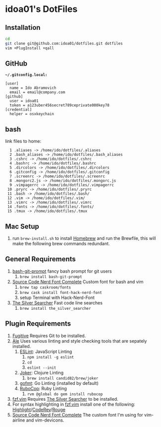 # idoa01's DotFiles

## Installation
```bash
cd
git clone git@github.com:idoa01/dotfiles.git dotfiles
vim +PlugInstall +qall
```

## GitHub
**`~/.gitconfig.local:`**
```
[user]
  name = Ido Abramovich
  email = email@company.com
[github]
  user = idoa01
  token = a123uber456secret789ceprivate000key78
[credential]
  helper = osxkeychain
```

## bash
link files to home:
```
  1 .aliases -> /home/ido/dotfiles/.aliases
  2 .bash_aliases -> /home/ido/dotfiles/.bash_aliases
  3 .cshrc -> /home/ido/dotfiles/.cshrc
  4 .bashrc -> /home/ido/dotfiles/.bashrc
  5 .dircolors -> /home/ido/dotfiles/.dircolors
  6 .gitconfig -> /home/ido/dotfiles/.gitconfig
  7 .screenrc -> /home/ido/dotfiles/.screenrc
  8 .mongorc2.js -> /home/ido/dotfiles/.mongorc.js
  9 .vimpagerrc -> /home/ido/dotfiles/.vimpagerrc
 10 .pryrc -> /home/ido/dotfiles/.pryrc
 11 .bash -> /home/ido/dotfiles/.bash/
 12 .vim -> /home/ido/dotfiles/.vim/
 13 .vimrc -> /home/ido/dotfiles/.vimrc
 14 .fonts -> /home/ido/dotfiles/.fonts/
 15 .tmux -> /home/ido/dotfiles/.tmux
```

## Mac Setup
  1. run `brew-install.sh` to install [Homebrew](https://brew.sh) and run the Brewfile, this will make the following brew commands redundant.

## General Requirements
  1. [bash-git-prompt](https://github.com/magicmonty/bash-git-prompt) fancy bash prompt for git users
      1.  `brew install bash-git-prompt`
  2. [Source Code Nerd Font Complete](https://github.com/ryanoasis/nerd-fonts#option-4-homebrew-fonts) Custom font for bash and vim
      1. `brew tap caskroom/fonts`
      2. `brew cask install font-hack-nerd-font`
      3. setup Terminal with Hack-Nerd-Font
  3. [The Silver Searcher](https://github.com/ggreer/the_silver_searcher) Fast code line searches
      1. `brew install the_silver_searcher`

## Plugin Requirements
  1. [Fugitive](https://github.com/tpope/vim-fugitive) Requires Git to be
     installed.
  2. [Ale](https://github.com/w0rp/ale) Uses various linting and style
     checking tools that are sepately installed.
      1. [ESLint](https://eslint.org/docs/user-guide/getting-started#global-installation-and-usage): JavaScript Linting
          1. `npm install -g eslint`
          2. `cd`
          3. `eslint --init`
      2. [Joker](https://github.com/candid82/joker): Clojure Linting
          1. `brew install candid82/brew/joker`
      3. [gofmt](https://golang.org/cmd/gofmt): Go Linting (installed by default)
      4. [RuboCop](https://github.com/bbatsov/rubocop#cops): Ruby Linting
          1. `rvm @global do gem install rubocop`
  3. [fzf.vim](https://github.com/junegunn/fzf.vim) Requires
     [The Silver Searcher](https://github.com/ggreer/the_silver_searcher) to be
     installed.
  4. For syntax highlighting in [fzf.vim](https://github.com/junegunn/fzf.vim) install one
     of the following: [Highlight](http://www.andre-simon.de/doku/highlight/en/highlight.php)/[CodeRey](http://coderay.rubychan.de/)/[Rouge](https://github.com/jneen/rouge)
  5. [Source Code Nerd Font Complete](https://git.io/vPBU6) The custom font I'm using
     for vim-airline and vim-devicons.
